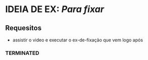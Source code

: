 # IDEIA DE EX: *Para fixar*
## Requesitos

- assistir o video e executar o ex-de-fixação que vem logo após

### TERMINATED